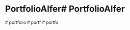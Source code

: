 # PortfolioAlfer#   P o r t f o l i o A l f e r 
 #   p o r t f o l i o  
 #   p o r t f  
 #   p o r t f o  
 